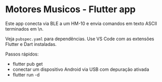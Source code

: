 # Motores Musicos - Flutter app

Este app conecta via BLE a um HM-10 e envia comandos em texto ASCII terminados em \n.

Veja `pubspec.yaml` para dependências. Use VS Code com as extensões Flutter e Dart instaladas.

Passos rápidos:
- flutter pub get
- conectar um dispositivo Android via USB com depuração ativada
- flutter run -d <device>
